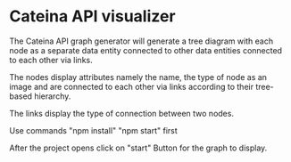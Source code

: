 # Cateina API visualizer

The Cateina API graph generator will generate a tree diagram with each node as a separate data entity connected to other data entities connected to each other via links.

The nodes display attributes namely the name, the type of node as an image and are connected to each other via links according to their tree-based hierarchy.

The links display the type of connection between two nodes.

Use commands "npm install" "npm start" first

After the project opens click on "start" Button for the graph to display.
